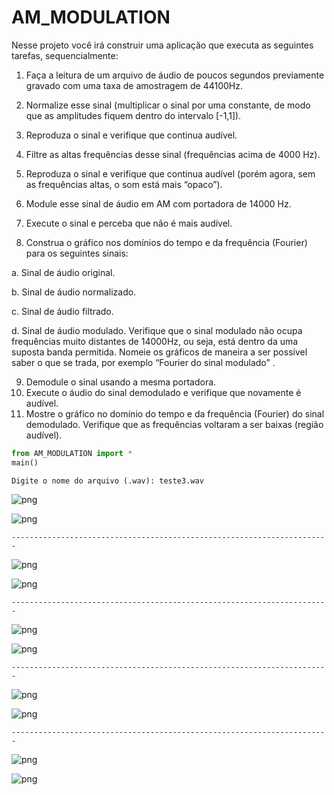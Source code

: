 # AM_MODULATION
Nesse projeto você irá construir uma aplicação que executa as seguintes tarefas, sequencialmente: 

1. Faça a leitura de um arquivo de áudio de poucos segundos previamente gravado com uma taxa de amostragem de 44100Hz. 

2. Normalize esse sinal (multiplicar o sinal por uma constante, de modo que as amplitudes fiquem dentro do intervalo [-1,1]). 

3. Reproduza o sinal e verifique que continua audível. 

4. Filtre as altas frequências desse sinal (frequências acima de 4000 Hz). 

5. Reproduza o sinal e verifique que continua audível (porém agora, sem as frequências altas, o som está mais “opaco”).

6. Module esse sinal de áudio em AM com portadora de 14000 Hz. 

7. Execute o sinal e perceba que não é mais audível. 

8. Construa o gráfico nos domínios do tempo e da frequência (Fourier) para os seguintes sinais: 

a. Sinal de áudio original. 

b. Sinal de áudio normalizado. 

c. Sinal de áudio filtrado. 

d. Sinal de áudio modulado. Verifique que o sinal modulado não ocupa frequências muito distantes de 14000Hz, ou seja, está dentro da uma suposta banda permitida. Nomeie os gráficos de maneira a ser possível saber o que se trada, por exemplo “Fourier do sinal modulado” .

9. Demodule o sinal usando a mesma portadora. 
10. Execute o áudio do sinal demodulado e verifique que novamente é audível. 
11. Mostre o gráfico no domínio do tempo e da frequência (Fourier) do sinal demodulado. Verifique que as frequências voltaram a ser baixas (região audível).



```python
from AM_MODULATION import *
main()
```

    Digite o nome do arquivo (.wav): teste3.wav
    


![png](output_1_1.png)



![png](output_1_2.png)


    -----------------------------------------------------------------------
    


![png](output_1_4.png)



![png](output_1_5.png)


    -----------------------------------------------------------------------
    


![png](output_1_7.png)



![png](output_1_8.png)


    -----------------------------------------------------------------------
    


![png](output_1_10.png)



![png](output_1_11.png)


    -----------------------------------------------------------------------
    


![png](output_1_13.png)



![png](output_1_14.png)

